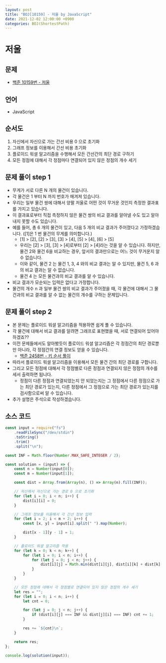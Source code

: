 ```yaml
---
layout: post
title: "BOJ[10159] - 저울 by JavaScript"
date: 2021-12-02 12:00:00 +0900
categories: BOJ(ShortestPath)
---
```


# 저울

## 문제

- [백준 10159번 - 저울](https://www.acmicpc.net/problem/10159)

## 언어

- JavaScript

## 순서도

1. 자신에서 자신으로 가는 간선 비용 0 으로 초기화
2. 그래프 정보를 이용해서 간선 비용 초기화
3. 플로이드 워셜 알고리즘을 수행해서 모든 간선간의 최단 경로 구하기
4. 모든 정점에 대해서 각 정점마다 연결되어 있지 않은 정점의 개수 세기

## 문제 풀이 step 1

- 무게가 서로 다른 N 개의 물건이 있습니다.
- 각 물건은 1 부터 N 까지 번호가 매겨져 있습니다.
- 우리는 일부 물건 쌍에 대해서 양팔 저울로 어떤 것이 무거운 것인지 측정한 결과표를 가지고 있습니다.
- 이 결과표로부터 직접 측정하지 않은 물건 쌍의 비교 결과를 알아낼 수도 있고 알아내지 못할 수도 있습니다.
- 예를 들어, 총 6 개의 물건이 있고, 다음 5 개의 비교 결과가 주어졌다고 가정하겠습니다. ([1]은 1 번 물건의 무게를 의미합니다.)
  - [1] > [2], [2] > [3], [3] > [4], [5] > [4], [6] > [5]
  - 우리는 [2] > [3], [3] > [4]로부터 [2] > [4]라는 것을 알 수 있습니다. 하지만, 물건 2와 물건 6을 비교하는 경우, 앞서의 결과만으로는 어느 것이 무거운지 알 수 없습니다.
  - 이와 같이, 물건 2 는 물건 1, 3, 4 와의 비교 결과는 알 수 있지만, 물건 5, 6 과의 비교 결과는 알 수 없습니다.
  - 물건 4 는 모든 물건과의 비교 결과를 알 수 있습니다.
- 비교 결과가 모순되는 입력은 없다고 가정합니다.
- 물건의 개수 n 과 일부 물건 쌍의 비교 결과가 주어졌을 때, 각 물건에 대해서 그 물건과의 비교 결과를 알 수 없는 물건의 개수를 구하는 문제입니다.

## 문제 풀이 step 2

- 본 문제는 플로이드 워셜 알고리즘을 적용하면 쉽게 풀 수 있습니다.
- 각 물건에 대해서 비교 결과를 알려면 그래프로 표현했을 때, 서로 연결되어 있어야 하겠죠??
- 이전 문제들에서도 알아봤듯이 플로이드 워셜 알고리즘은 각 정점간의 최단 경로뿐만 아니라, 각 정점간의 연결 정보도 얻을 수 있습니다.
  - [백준 2458번 - 키 순서 풀이](<https://qkrrlgh519.github.io/boj(shortestpath)/2021/11/30/BOJ-ShortestPath-2458.html>)
- 따라서 플로이드 워셜 알고리즘을 이용해서 모든 물건 간의 최단 경로를 구합니다.
- 그리고 모든 정점에 대해서 각 정점별로 다른 정점과 연결되지 않은 정점의 개수를 세서 출력하면 됩니다.
  - 정점이 다른 정점과 연결되었는지 안 되었는지는 그 정점에서 다른 정점으로 가는 최단 경로가 있는지, 다른 정점에서 그 정점으로 가는 최단 경로가 있는지를 검사함으로써 알 수 있습니다.
- 추가 설명은 주석으로 작성하겠습니다.

## 소스 코드

```javascript
const input = require("fs")
	.readFileSync("/dev/stdin")
	.toString()
	.trim()
	.split("\n");

const INF = Math.floor(Number.MAX_SAFE_INTEGER / 2);

const solution = (input) => {
	const n = Number(input[0]);
	const m = Number(input[1]);

	const dist = Array.from(Array(n), () => Array(n).fill(INF));

	// 자신에서 자신으로 가는 경로 0 으로 초기화
	for (let i = 0; i < n; i++) {
		dist[i][i] = 0;
	}

	// 그래프 정보를 이용해서 각 간선 정보 입력
	for (let i = 2; i < m + 2; i++) {
		const [x, y] = input[i].split(" ").map(Number);

		dist[x - 1][y - 1] = 1;
	}

	// 플로이드 워셜 알고리즘 적용
	for (let k = 0; k < n; k++) {
		for (let i = 0; i < n; i++) {
			for (let j = 0; j < n; j++) {
				dist[i][j] = Math.min(dist[i][j], dist[i][k] + dist[k][j]);
			}
		}
	}

	// 모든 정점에 대해서 각 정점별로 연결되어 있지 않은 정점의 개수 세기
	let res = "";
	for (let i = 0; i < n; i++) {
		let cnt = 0;

		for (let j = 0; j < n; j++) {
			if (dist[i][j] === INF && dist[j][i] === INF) cnt += 1;
		}

		res += `${cnt}\n`;
	}

	return res;
};

console.log(solution(input));
```

